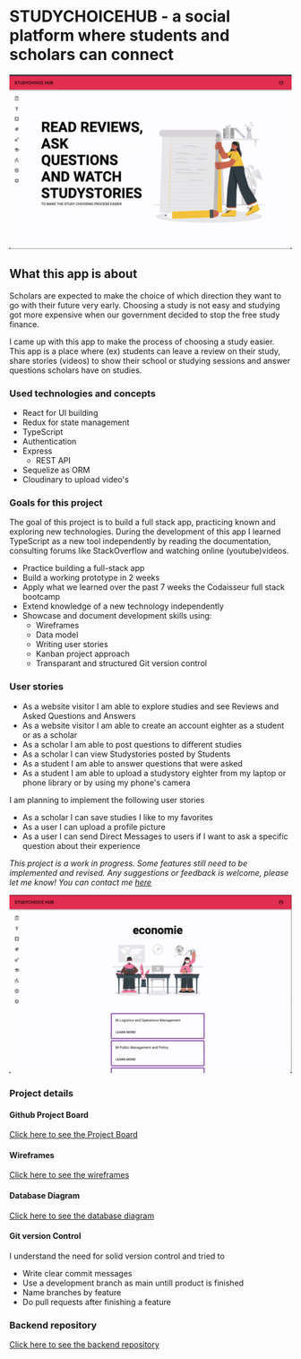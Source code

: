 # STUDYCHOICEHUB - a social platform where students and scholars can connect

![](recording.gif)

## What this app is about

Scholars are expected to make the choice of which direction they want to go with their future very early. Choosing a study is not easy and studying got more expensive when our government decided to stop the free study finance. 

I came up with this app to make the process of choosing a study easier. This app is a place where (ex) students can leave a review on their study, share stories (videos) to show their school or studying sessions and answer questions scholars have on studies.

### Used technologies and concepts

- React for UI building
- Redux for state management
- TypeScript
- Authentication
- Express
  - REST API
- Sequelize as ORM
- Cloudinary to upload video's

### Goals for this project

The goal of this project is to build a full stack app, practicing known and exploring new technologies. 
During the development of this app I learned TypeScript as a new tool independently by reading the documentation, consulting forums like StackOverflow and watching online (youtube)videos.

- Practice building a full-stack app
- Build a working prototype in 2 weeks
- Apply what we learned over the past 7 weeks the Codaisseur full stack bootcamp
- Extend knowledge of a new technology independently
- Showcase and document development skills using:
  - Wireframes
  - Data model
  - Writing user stories 
  - Kanban project approach
  - Transparant and structured Git version control

### User stories

- As a website visitor I am able to explore studies and see Reviews and Asked Questions and Answers
- As a website visitor I am able to create an account eighter as a student or as a scholar
- As a scholar I am able to post questions to different studies
- As a scholar I can view Studystories posted by Students
- As a student I am able to answer questions that were asked
- As a student I am able to upload a studystory eighter from my laptop or phone library or by using my phone's camera

I am planning to implement the following user stories 
- As a scholar I can save studies I like to my favorites
- As a user I can upload a profile picture
- As a user I can send Direct Messages to users if I want to ask a specific question about their experience

*This project is a work in progress. Some features still need to be implemented and revised. Any suggestions or feedback is welcome, please let me know! You can contact me [here](https://www.linkedin.com/in/carlijnvandeweijer/)*

![](recording2.gif)

### Project details
#### Github Project Board 

[Click here to see the Project Board](https://github.com/users/carlijnweijer/projects/2)

#### Wireframes

[Click here to see the wireframes](https://xd.adobe.com/view/cf13e627-2a4f-41aa-bc89-a8f9bd0a6ee1-9a40/grid/)

#### Database Diagram

[Click here to see the database diagram](https://dbdiagram.io/d/5fbb9fc23a78976d7b7d0aca)

#### Git version Control

I understand the need for solid version control and tried to 
- Write clear commit messages
- Use a development branch as main untill product is finished
- Name branches by feature
- Do pull requests after finishing a feature

### Backend repository

[Click here to see the backend repository](https://github.com/carlijnweijer/STUDYCHOICEHUB-backend)


